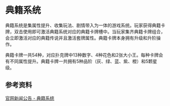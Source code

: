 # 典籍系统

典籍系统是集属性提升、收集玩法、剧情带入为一体的游戏系统。玩家获得典籍卡牌，双击使用即可激活典籍系统对应的典籍卡牌槽中。当玩家集齐典籍卡牌组合，会立即激活对应的典籍传说并且激活套牌属性。典籍卡牌本身拥有升级和升阶操作。

典籍卡牌一共54种，对应扑克牌中13种数字、4种花色和2张大小王。每种卡牌会有不同属性提升。典籍卡牌一共拥有5种品阶（灰、绿、蓝、紫、橙）和5颗星级。

## 参考资料
[官网新闻公告 - 典籍系统](https://ffo.qq.com/webplat/info/news_version3/120/3487/3488/3490/m3157/201708/625737.shtml)
